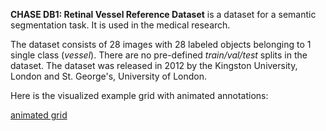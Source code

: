 **CHASE DB1: Retinal Vessel Reference Dataset** is a dataset for a semantic segmentation task. It is used in the medical research. 

The dataset consists of 28 images with 28 labeled objects belonging to 1 single class (*vessel*). There are no pre-defined <i>train/val/test</i> splits in the dataset. The dataset was released in 2012 by the Kingston University, London and St. George's, University of London.

Here is the visualized example grid with animated annotations:

[animated grid](https://github.com/dataset-ninja/chase-db1/raw/main/visualizations/horizontal_grid.webm)
